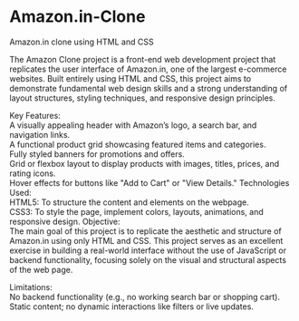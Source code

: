 # Amazon.in-Clone
Amazon.in clone using HTML and CSS

The Amazon Clone project is a front-end web development project that replicates the user interface of Amazon.in, one of the largest e-commerce websites. Built entirely using HTML and CSS, this project aims to demonstrate fundamental web design skills and a strong understanding of layout structures, styling techniques, and responsive design principles.

Key Features:<br>
  A visually appealing header with Amazon’s logo, a search bar, and navigation links.<br>
  A functional product grid showcasing featured items and categories.<br>
  Fully styled banners for promotions and offers.<br>
  Grid or flexbox layout to display products with images, titles, prices, and rating icons.<br>
  Hover effects for buttons like "Add to Cart" or "View Details."
Technologies Used:<br>
HTML5: To structure the content and elements on the webpage.<br>
CSS3: To style the page, implement colors, layouts, animations, and responsive design.
Objective:<br>
The main goal of this project is to replicate the aesthetic and structure of Amazon.in using only HTML and CSS. This project serves as an excellent exercise in building a real-world interface without the use of JavaScript or backend functionality, focusing solely on the visual and structural aspects of the web page.

Limitations:<br>
No backend functionality (e.g., no working search bar or shopping cart).<br>
Static content; no dynamic interactions like filters or live updates.
  
